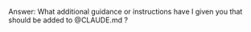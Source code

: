 Answer: What additional guidance or instructions have I given you that should be added to @CLAUDE.md ?
